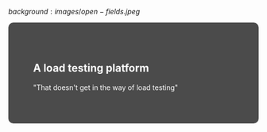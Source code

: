$background:images/open-fields.jpeg$

<div style="border-radius: 10px;background-color: rgba(0, 0, 0, 0.7); color: #fff; padding: 50px;">

## A load testing platform

"That doesn't get in the way of load testing"